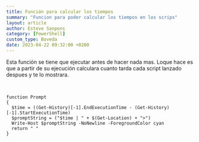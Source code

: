 ```yaml
---
title: Función para calcular los tiempos
summary: "Funcion para poder calcular los tiempos en los scrips"
layout: article
author: Esteve Sanpons
category: [PowerShell]
custom_type: Boveda
date: 2023-04-22 09:32:00 +0200
---
```


Esta función se tiene que ejecutar antes de hacer nada mas.
Loque hace es que a partir de su ejecución calculara cuanto tarda cada script lanzado despues y te lo mostrara.

<br>

```
function Prompt
{
  $time = ((Get-History)[-1].EndExecutionTime - (Get-History)[-1].StartExecutionTime)
  $promptString = ("$time | " + $(Get-Location) + ">")
  Write-Host $promptString -NoNewline -ForegroundColor cyan
  return " "
}

```
